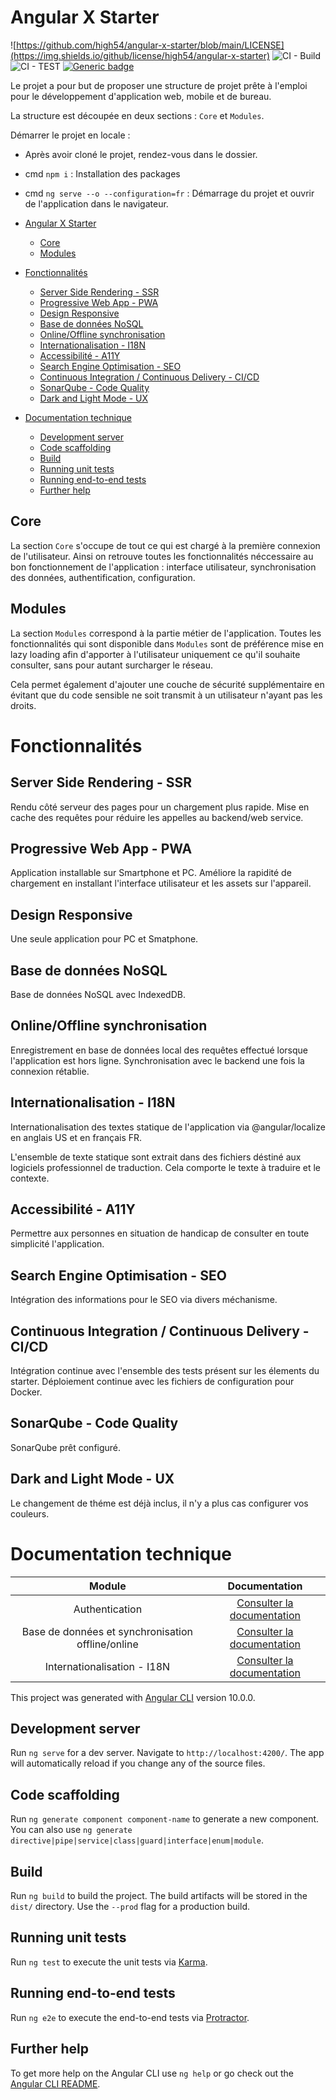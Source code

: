 # Angular X Starter

![https://github.com/high54/angular-x-starter/blob/main/LICENSE](https://img.shields.io/github/license/high54/angular-x-starter)
![CI - Build](https://github.com/high54/angular-x-starter/workflows/Build/badge.svg)
![CI - TEST](https://github.com/high54/angular-x-starter/workflows/Test/badge.svg)
[![Generic badge](https://img.shields.io/badge/Coverage-87.3%-green.svg)](https://shields.io/)


Le projet a pour but de proposer une structure de projet prête à l'emploi pour le développement d'application web, mobile et de bureau.

La structure est découpée en deux sections : `Core` et `Modules`.

Démarrer le projet en locale :

- Après avoir cloné le projet, rendez-vous dans le dossier.
- cmd `npm i` : Installation des packages
- cmd `ng serve --o --configuration=fr` : Démarrage du projet et ouvrir de l'application dans le navigateur. 

- [Angular X Starter](#angular-x-starter)
  - [Core](#core)
  - [Modules](#modules)
- [Fonctionnalités](#fonctionnalités)
  - [Server Side Rendering - SSR](#server-side-rendering---ssr)
  - [Progressive Web App - PWA](#progressive-web-app---pwa)
  - [Design Responsive](#design-responsive)
  - [Base de données NoSQL](#base-de-données-nosql)
  - [Online/Offline synchronisation](#onlineoffline-synchronisation)
  - [Internationalisation - I18N](#internationalisation---i18n)
  - [Accessibilité - A11Y](#accessibilité---a11y)
  - [Search Engine Optimisation - SEO](#search-engine-optimisation---seo)
  - [Continuous Integration / Continuous Delivery - CI/CD](#continuous-integration--continuous-delivery---cicd)
  - [SonarQube - Code Quality](#sonarqube---code-quality)
  - [Dark and Light Mode - UX](#dark-and-light-mode---ux)
- [Documentation technique](#documentation-technique)
  - [Development server](#development-server)
  - [Code scaffolding](#code-scaffolding)
  - [Build](#build)
  - [Running unit tests](#running-unit-tests)
  - [Running end-to-end tests](#running-end-to-end-tests)
  - [Further help](#further-help)


## Core

La section `Core` s'occupe de tout ce qui est chargé à la première connexion de l'utilisateur. Ainsi on retrouve toutes les fonctionnalités néccessaire au bon fonctionnement de l'application : interface utilisateur, synchronisation des données, authentification, configuration.

## Modules

La section `Modules` correspond à la partie métier de l'application. Toutes les fonctionnalités qui sont disponible dans `Modules` sont de préférence mise en lazy loading afin d'apporter à l'utilisateur uniquement ce qu'il souhaite consulter, sans pour autant surcharger le réseau. 

Cela permet également d'ajouter une couche de sécurité supplémentaire en évitant que du code sensible ne soit transmit à un utilisateur n'ayant pas les droits.

# Fonctionnalités

## Server Side Rendering - SSR

Rendu côté serveur des pages pour un chargement plus rapide.
Mise en cache des requêtes pour réduire les appelles au backend/web service.


## Progressive Web App - PWA

Application installable sur Smartphone et PC.
Améliore la rapidité de chargement en installant l'interface utilisateur et les assets sur l'appareil.


## Design Responsive

Une seule application pour PC et Smatphone.


## Base de données NoSQL

Base de données NoSQL avec IndexedDB.


## Online/Offline synchronisation

Enregistrement en base de données local des requêtes effectué lorsque l'application est hors ligne.
Synchronisation avec le backend une fois la connexion rétablie.


## Internationalisation - I18N

Internationalisation des textes statique de l'application via @angular/localize en anglais US et en français FR.

L'ensemble de texte statique sont extrait dans des fichiers déstiné aux logiciels professionnel de traduction.
Cela comporte le texte à traduire et le contexte.


## Accessibilité - A11Y

Permettre aux personnes en situation de handicap de consulter en toute simplicité l'application.


## Search Engine Optimisation - SEO

Intégration des informations pour le SEO via divers méchanisme.


## Continuous Integration / Continuous Delivery - CI/CD

Intégration continue avec l'ensemble des tests présent sur les élements du starter.
Déploiement continue avec les fichiers de configuration pour Docker.


## SonarQube - Code Quality

SonarQube prêt configuré.


## Dark and Light Mode - UX

Le changement de théme est déjà inclus, il n'y a plus cas configurer vos couleurs.


# Documentation technique


|                      Module                       |                       Documentation                       |
| :-----------------------------------------------: | :-------------------------------------------------------: |
|                  Authentication                   | [Consulter la documentation](src/app/core/auth/README.md) |
| Base de données et synchronisation offline/online |  [Consulter la documentation](src/app/core/database/README.md)   |
|            Internationalisation - I18N            |  [Consulter la documentation](/INTERNATIONALIZATION.md)   |



This project was generated with [Angular CLI](https://github.com/angular/angular-cli) version 10.0.0.

## Development server

Run `ng serve` for a dev server. Navigate to `http://localhost:4200/`. The app will automatically reload if you change any of the source files.

## Code scaffolding

Run `ng generate component component-name` to generate a new component. You can also use `ng generate directive|pipe|service|class|guard|interface|enum|module`.

## Build

Run `ng build` to build the project. The build artifacts will be stored in the `dist/` directory. Use the `--prod` flag for a production build.

## Running unit tests

Run `ng test` to execute the unit tests via [Karma](https://karma-runner.github.io).

## Running end-to-end tests

Run `ng e2e` to execute the end-to-end tests via [Protractor](http://www.protractortest.org/).

## Further help

To get more help on the Angular CLI use `ng help` or go check out the [Angular CLI README](https://github.com/angular/angular-cli/blob/master/README.md).
